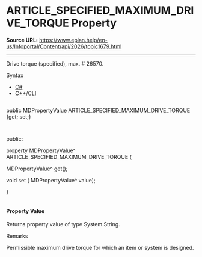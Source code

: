 # ARTICLE_SPECIFIED_MAXIMUM_DRIVE_TORQUE Property

**Source URL:** https://www.eplan.help/en-us/Infoportal/Content/api/2026/topic1679.html

---

Drive torque (specified), max. # 26570.

Syntax

- [C#](#i-syntax-CS)
- [C++/CLI](#i-syntax-CPP2005)

```
```
public MDPropertyValue ARTICLE_SPECIFIED_MAXIMUM_DRIVE_TORQUE {get; set;}
```
```

```
```
public:

property MDPropertyValue^ ARTICLE_SPECIFIED_MAXIMUM_DRIVE_TORQUE {

   MDPropertyValue^ get();

   void set (    MDPropertyValue^ value);

}
```
```

#### Property Value

Returns property value of type System.String.

Remarks

Permissible maximum drive torque for which an item or system is designed.
